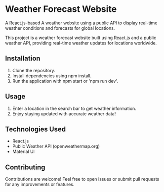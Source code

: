 # Weather Forecast Website
A React.js-based A weather website using a public API to display real-time weather conditions and forecasts for global locations. 

This project is a weather forecast website built using React.js and a public weather API, providing real-time weather updates for locations worldwide.

## Installation

1. Clone the repository.
2. Install dependencies using npm install.
3. Run the application with npm start or 'npm run dev'.

## Usage

1. Enter a location in the search bar to get weather information.
3. Enjoy staying updated with accurate weather data!

## Technologies Used

- React.js
- Public Weather API (openweathermap.org)
- Material UI

## Contributing

Contributions are welcome! Feel free to open issues or submit pull requests for any improvements or features.
